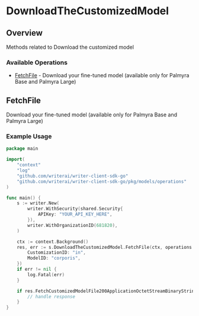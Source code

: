 # DownloadTheCustomizedModel

## Overview

Methods related to Download the customized model

### Available Operations

* [FetchFile](#fetchfile) - Download your fine-tuned model (available only for Palmyra Base and Palmyra Large)

## FetchFile

Download your fine-tuned model (available only for Palmyra Base and Palmyra Large)

### Example Usage

```go
package main

import(
	"context"
	"log"
	"github.com/writerai/writer-client-sdk-go"
	"github.com/writerai/writer-client-sdk-go/pkg/models/operations"
)

func main() {
    s := writer.New(
        writer.WithSecurity(shared.Security{
            APIKey: "YOUR_API_KEY_HERE",
        }),
        writer.WithOrganizationID(681820),
    )

    ctx := context.Background()
    res, err := s.DownloadTheCustomizedModel.FetchFile(ctx, operations.FetchCustomizedModelFileRequest{
        CustomizationID: "in",
        ModelID: "corporis",
    })
    if err != nil {
        log.Fatal(err)
    }

    if res.FetchCustomizedModelFile200ApplicationOctetStreamBinaryString != nil {
        // handle response
    }
}
```
